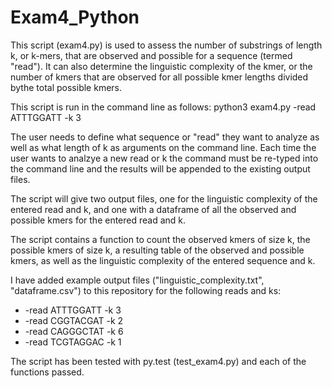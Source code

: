 # Exam4_Python

This script (exam4.py) is used to assess the number of substrings of length k, or k-mers, that are observed and possible for a sequence (termed "read"). It can also determine the linguistic complexity of the kmer, or the number of kmers that are observed for all possible kmer lengths divided bythe total possible kmers. 

This script is run in the command line as follows:
python3 exam4.py -read ATTTGGATT -k 3

The user needs to define what sequence or "read" they want to analyze as well as what length of k as arguments on the command line. Each time the user wants to analzye a new read or k the command must be re-typed into the command line and the results will be appended to the existing output files.

The script will give two output files, one for the linguistic complexity of the entered read and k, and one with a dataframe of all the observed and possible kmers for the entered read and k. 

The script contains a function to count the observed kmers of size k, the possible kmers of size k, a resulting table of the observed and possible kmers, as well as the linguistic complexity of the entered sequence and k. 

I have added example output files ("linguistic_complexity.txt", "dataframe.csv") to this repository for the following reads and ks:

* -read ATTTGGATT -k 3
* -read CGGTACGAT -k 2
* -read CAGGGCTAT -k 6
* -read TCGTAGGAC -k 1

The script has been tested with py.test (test_exam4.py) and each of the functions passed. 

